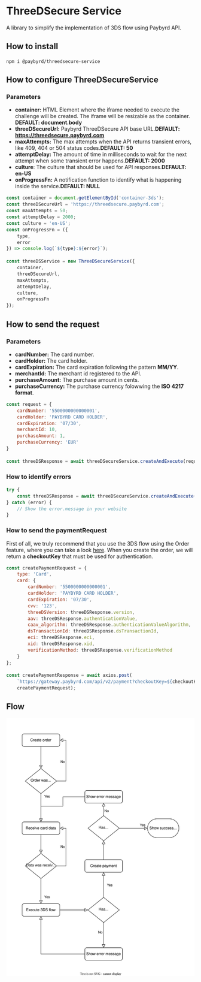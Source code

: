 # ThreeDSecure Service

A library to simplify the implementation of 3DS flow using Paybyrd API.

## How to install

```npm i @paybyrd/threedsecure-service```

## How to configure ThreeDSecureService

### Parameters

* **container:** HTML Element where the iframe needed to execute the challenge will be created. The iframe will be resizable as the container. **DEFAULT: document.body**
* **threeDSecureUrl:** Paybyrd ThreeDSecure API base URL.**DEFAULT: https://threedsecure.paybyrd.com**
* **maxAttempts:** The max attempts when the API returns transient errors, like 409, 404 or 504 status codes.**DEFAULT: 50**
* **attemptDelay:** The amount of time in milliseconds to wait for the next attempt when some transient error happens.**DEFAULT: 2000**
* **culture**: The culture that should be used for API responses.**DEFAULT: en-US**
* **onProgressFn:** A notification function to identify what is happening inside the service.**DEFAULT: NULL**


```js
const container = document.getElementById('container-3ds');
const threeDSecureUrl = 'https://threedsecure.paybyrd.com';
const maxAttempts = 50;
const attemptDelay = 2000;
const culture = 'en-US';
const onProgressFn = ({
    type,
    error
}) => console.log(`${type}:${error}`);

const threeDSService = new ThreeDSecureService({
    container,
    threeDSecureUrl,
    maxAttempts,
    attemptDelay,
    culture,
    onProgressFn
});
```

## How to send the request

### Parameters
* **cardNumber:** The card number.
* **cardHolder:** The card holder.
* **cardExpiration:** The card expiration following the pattern **MM/YY**.
* **merchantId:** The merchant id registered to the API.
* **purchaseAmount:** The purchase amount in cents.
* **purchaseCurrency:** The purchase currency folowwing the **ISO 4217 format**.

```js
const request = {
    cardNumber: '5500000000000001',
    cardHolder: 'PAYBYRD CARD HOLDER',
    cardExpiration: '07/30',
    merchantId: 10,
    purchaseAmount: 1,
    purchaseCurrency: 'EUR'
}

const threeDSResponse = await threeDSecureService.createAndExecute(request);
```

### How to identify errors

```js
try {
    const threeDSResponse = await threeDSecureService.createAndExecute(request);
} catch (error) {
    // Show the error.message in your website
}
```

### How to send the paymentRequest

First of all, we truly recommend that you use the 3DS flow using the Order feature, where you can take a look [here](https://docs.paybyrd.com/docs/hosted-form-v2). When you create the order, we will return a **checkoutKey** that must be used for authentication.

```js
const createPaymentRequest = {
    type: 'Card',
    card: {
        cardNumber: '5500000000000001',
        cardHolder: 'PAYBYRD CARD HOLDER',
        cardExpiration: '07/30',
        cvv: '123',
        threeDSVersion: threeDSResponse.version,
        aav: threeDSResponse.authenticationValue,
        caav_algorithm: threeDSResponse.authenticationValueAlgorithm,
        dsTransactionId: threeDSResponse.dsTransactionId,
        eci: threeDSResponse.eci,
        xid: threeDSResponse.xid,
        verificationMethod: threeDSResponse.verificationMethod
    }
};

const createPaymentResponse = await axios.post(
    `https://gateway.paybyrd.com/api/v2/payment?checkoutKey=${checkoutKey}`,
    createPaymentRequest);
```

## Flow

![3DS flow](./images/3DS-flow.svg)